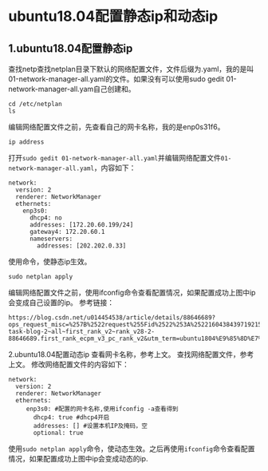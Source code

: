 # ubuntu18.04配置静态ip和动态ip
## 1.ubuntu18.04配置静态ip
查找netp查找netplan目录下默认的网络配置文件，文件后缀为.yaml，我的是叫01-network-manager-all.yaml的文件。如果没有可以使用sudo gedit 01-network-manager-all.yam自己创建和。
``` 
cd /etc/netplan
ls
```
编辑网络配置文件之前，先查看自己的网卡名称，我的是enp0s31f6。
```
ip address
```

打开`sudo gedit 01-network-manager-all.yaml`并编辑网络配置文件`01-network-manager-all.yaml`，内容如下：
```
network:
  version: 2
  renderer: NetworkManager
  ethernets:
    enp3s0:
      dhcp4: no
      addresses: [172.20.60.199/24]
      gateway4: 172.20.60.1
      nameservers: 
        addresses: [202.202.0.33]
```
使用命令，使静态ip生效。
```
sudo netplan apply
```
编辑网络配置文件之前，使用ifconfig命令查看配置情况，如果配置成功上图中ip会变成自己设置的ip。
参考链接：
```
https://blog.csdn.net/u014454538/article/details/88646689?ops_request_misc=%257B%2522request%255Fid%2522%253A%2522160438439719215646549803%2522%252C%2522scm%2522%253A%252220140713.130102334.pc%255Fall.%2522%257D&request_id=160438439719215646549803&biz_id=0&utm_medium=distribute.pc_search_result.none-task-blog-2~all~first_rank_v2~rank_v28-2-88646689.first_rank_ecpm_v3_pc_rank_v2&utm_term=ubuntu1804%E9%85%8D%E7%BD%AE%E9%9D%99%E6%80%81ip%E5%92%8C%E5%8A%A8%E6%80%81IP&spm=1018.2118.3001.4449
```
2.ubuntu18.04配置动态ip
查看网卡名称，参考上文。
查找网络配置文件，参考上文。
修改网络配置文件的内容如下： 
```
network:
  version: 2
  renderer: NetworkManager
  ethernets:
     enp3s0: #配置的网卡名称,使用ifconfig -a查看得到
       dhcp4: true #dhcp4开启
       addresses: [] #设置本机IP及掩码，空
       optional: true
```
使用`sudo netplan apply`命令，使动态生效。之后再使用`ifconfig`命令查看配置情况，如果配置成功上图中ip会变成动态的ip.
